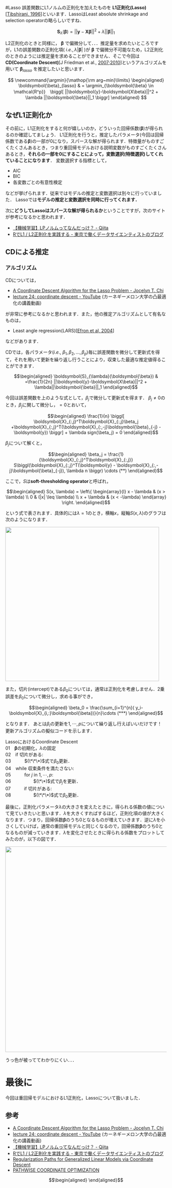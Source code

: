 
#Lasso
誤差関数にL1ノルムの正則化を加えたものを **L1正則化(Lasso)** [[Tibshirani, 1996](http://statweb.stanford.edu/~tibs/lasso/lasso.pdf)]といいます．LassoはLeast absolute shrinkage and selection operatorの略らしいですね．

$$\boldsymbol{S}_{\lambda}(\boldsymbol{\beta})  = ||\boldsymbol{y}-\boldsymbol{X\beta}||^2 + \lambda||\boldsymbol{\beta}||_1$$

L2正則化のときと同様に， $\boldsymbol{\beta}$  で偏微分して．．．推定量を求めたいところですが，L1の誤差関数の正則化項( $i.e., \lambda |\boldsymbol{\beta}|$ )が $\boldsymbol{\beta}$ で偏微分不可能なため，L2正則化のときのようには推定量を求めることができません．そこで今回は**CD(Coordinate Descent)**[J Friedman et al., [2007](http://arxiv.org/pdf/0708.1485.pdf);[2010](http://core.ac.uk/download/files/153/6287975.pdf)]というアルゴリズムを用いて $\boldsymbol{\beta}_{lasso}$ を推定したいと思います．

$$
\newcommand{\argmin}{\mathop{\rm arg~min}\limits}
\begin{aligned}
\boldsymbol{\beta}_{lasso} & = \argmin_{\boldsymbol{\beta} \in \mathcal{R^p}}　\biggl[ ||\boldsymbol{y}-\boldsymbol{X\beta}||^2 + \lambda ||\boldsymbol{\beta}||_1 \biggr]
\end{aligned}
$$

## なぜL1正則化か
その前に，L1正則化をすると何が嬉しいのか，どういった回帰係数($\boldsymbol{\beta}$)が得られるのか確認してましょう．
L1正則化を行うと，推定したパラメータ(今回は回帰係数である$\boldsymbol{\beta}$)の一部が0になり，スパースな解が得られます．特徴量がものすごくたくさんあるとき，つまり重回帰モデルおける説明変数がものすごくたくさんあるとき，**それらの一部を0にすることによって，変数選択(特徴選択)してくれていることになります**．
変数選択する指標として，

- AIC
- BIC
- 各変数ごとの有意性検定

などが挙げられます．従来ではモデルの推定と変数選択は別々に行っていました．
Lassoでは**モデルの推定と変数選択を同時に行ってくれます．**

次に**どうしてLassoはスパースな解が得られるか**ということですが，次のサイトが参考になるかと思われます．

- [【機械学習】LPノルムってなんだっけ？ - Qiita](http://qiita.com/kenmatsu4/items/cecb466437da33df2870)
- [RでL1 / L2正則化を実践する - 東京で働くデータサイエンティストのブログ](http://tjo.hatenablog.com/entry/2015/03/03/190000)

## CDによる推定
### アルゴリズム
CDについては，

- [A Coordinate Descent Algorithm for the Lasso Problem - Jocelyn T. Chi](http://www.jocelynchi.com/a-coordinate-descent-algorithm-for-the-lasso-problem/)
- [lecture 24: coordinate descent - YouTube](https://www.youtube.com/watch?v=Mbnd5nisFNw) (カーネギーメロン大学の凸最適化の講義動画)

が非常に参考になるかと思われます．また，他の推定アルゴリズムとして有名なものは，

- Least angle regression(LARS)[[Efron et al, 2004](http://statweb.stanford.edu/~imj/WEBLIST/2004/LarsAnnStat04.pdf)]

などがあります．

CDでは，各パラメータ($i.e.,\ \beta_1, \beta_2,...,\beta_p$)毎に誤差関数を微分して更新式を得て，それを用いて更新を繰り返し行うことにより，収束した最適な推定値得ることができます．

```math
\begin{aligned}
\boldsymbol{S}_{\lambda}(\boldsymbol{\beta}) & =\frac{1}{2n} ||\boldsymbol{y}-\boldsymbol{X\beta}||^2 + \lambda||\boldsymbol{\beta}||_1
\end{aligned}
```
今回は誤差関数を上のような式として，$\beta_j$で微分して更新式を得ます．
$\beta_j \neq 0$のとき，$\beta_j$に関して微分し，$=0$とおいて，

```math
\begin{aligned}
\frac{1}{n} \biggl[ \boldsymbol{X}_{:,j}^T\boldsymbol{X}_{:,j}\beta_j +\boldsymbol{X}_{:,j}^T(\boldsymbol{X}_{:,-j}\boldsymbol{\beta}_{-j} - \boldsymbol{y}) \biggr] + \lambda sign(\beta_j)   = 0
\end{aligned}
```

$\beta_j$について解くと，


```math
\begin{aligned}
\beta_j = \frac{1}{\boldsymbol{X}_{:,j}^T\boldsymbol{X}_{:,j}} S\biggl(\boldsymbol{X}_{:,j}^T(\boldsymbol{y} - \boldsymbol{X}_{:,-j}\boldsymbol{\beta}_{-j}), \lambda n \biggr) \cdots (**)
\end{aligned}
```

ここで，$S$は**soft-thresholding operator**と呼ばれ，

```math
\begin{aligned}
S(x, \lambda) =
  \left\{
    \begin{array}{l}
      x - \lambda & (x > \lambda) \\
      0 & (|x| \leq \lambda) \\
      x + \lambda & (x < -\lambda)
    \end{array}
  \right.
\end{aligned}
```

という式で表されます．具体的には$\lambda=1$のとき，横軸$x$，縦軸$S(x, \lambda)$のグラフは次のようになります．

<img src="https://qiita-image-store.s3.amazonaws.com/0/31899/3f5836d8-d54d-f4ac-09e3-0421edd19959.png" width=480 />

また，切片(intercept)である$\beta_0$については，通常は正則化を考慮しません．2乗誤差を$\beta_0$について微分し，求める事ができ，

```math
\begin{aligned}
\beta_0 = \frac{\sum_{i=1}^{n}( y_i-\boldsymbol{X}_{i,:}\boldsymbol{\beta})}{n}\cdots (***)
\end{aligned}
```

となります．
あとは$\beta_i$の更新を$1,\cdots, p$について繰り返し行えばいいだけです！  
更新アルゴリズムの擬似コードを示します．  


LassoにおけるCoordinate Descent  
01　$\boldsymbol{\beta}$の初期化，$\lambda$の固定  
02　if 切片がある:  
03　　　$(\*\*\*)$式で$\beta_0$更新．  
04　while 収束条件を満たさない:  
05　　　for $j$ in $1,\cdots, p$:  
06　　　　　$(\*\*)$式で$\beta_j$を更新．  
07　　　if 切片がある:  
08　　　　　$(\*\*\*)$式で$\beta_0$更新．  




最後に，正則化パラメータ$\lambda$の大きさを変えたときに，得られる係数の値について見ていきたいと思います．$\lambda$を大きくすればするほど，正則化項の値が大きくなります．つまり，回帰係数$\boldsymbol{\beta}$のうち0となるものが増えていきます．逆に$\lambda$を小さくしていけば，通常の重回帰モデルと同じくなるので，回帰係数$\boldsymbol{\beta}$のうち0となるものが減っていきます．$\lambda$を変化させたときに得られる係数をプロットしてみたのが，以下の図です．

<img src="https://qiita-image-store.s3.amazonaws.com/0/31899/58f059ba-7741-5e8e-580b-e32acaee3a85.png" width=640>

うっ色が被っててわかりにくい．．．


# 最後に
今回は重回帰モデルにおけるL1正則化，Lassoについて扱いました．

## 参考
- [A Coordinate Descent Algorithm for the Lasso Problem - Jocelyn T. Chi](http://www.jocelynchi.com/a-coordinate-descent-algorithm-for-the-lasso-problem/)
- [lecture 24: coordinate descent - YouTube](https://www.youtube.com/watch?v=Mbnd5nisFNw) (カーネギーメロン大学の凸最適化の講義動画)
- [【機械学習】LPノルムってなんだっけ？ - Qiita](http://qiita.com/kenmatsu4/items/cecb466437da33df2870)
- [RでL1 / L2正則化を実践する - 東京で働くデータサイエンティストのブログ](http://tjo.hatenablog.com/entry/2015/03/03/190000)
- [Regularization Paths for Generalized Linear Models via Coordinate Descent](http://core.ac.uk/download/files/153/6287975.pdf)
- [PATHWISE COORDINATE OPTIMIZATION](http://arxiv.org/pdf/0708.1485.pdf)








```math
\begin{aligned}

\end{aligned}
```
